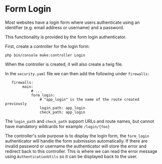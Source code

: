# Form Login

Most websites have a login form where users authenticate using an identifier
(e.g. email address or username) and a password.

This functionality is provided by the form login authenticator.


First, create a controller for the login form:

```
php bin/console make:controller Login
```

When the controller is created, it will also create a twig file.

In the `security.yaml` file we can then add the following under `firewalls:`


```
   firewalls:
        main:
            # ...
            form_login:
                # "app_login" is the name of the route created previously
                login_path: app_login
                check_path: app_login
```

The `login_path` and `check_path` support URLs and route names, but cannot have
mandatory wildcards for example `/login/{foo}`

The controller's sole purpose is to display the login form, the `form_login` authenticator
will handle the form submission automatically. If there are invalid password or
username the authenticator will store the error and redirect back to this controller.
This is where we can read the error message using `AuthenticationUtils` so it can be displayed
back to the user.
